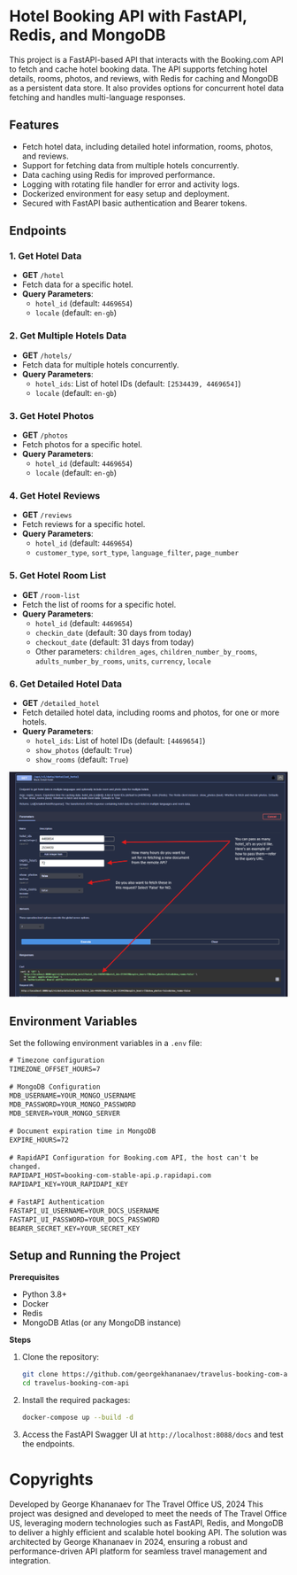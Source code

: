 # Hotel Booking API with FastAPI, Redis, and MongoDB

This project is a FastAPI-based API that interacts with the Booking.com API to fetch and cache hotel booking data. The API supports fetching hotel details, rooms, photos, and reviews, with Redis for caching and MongoDB as a persistent data store. It also provides options for concurrent hotel data fetching and handles multi-language responses.

## Features
- Fetch hotel data, including detailed hotel information, rooms, photos, and reviews.
- Support for fetching data from multiple hotels concurrently.
- Data caching using Redis for improved performance.
- Logging with rotating file handler for error and activity logs.
- Dockerized environment for easy setup and deployment.
- Secured with FastAPI basic authentication and Bearer tokens.

## Endpoints

### 1. **Get Hotel Data**
- **GET** `/hotel`
- Fetch data for a specific hotel.
- **Query Parameters**:
    - `hotel_id` (default: `4469654`)
    - `locale` (default: `en-gb`)

### 2. **Get Multiple Hotels Data**
- **GET** `/hotels/`
- Fetch data for multiple hotels concurrently.
- **Query Parameters**:
    - `hotel_ids`: List of hotel IDs (default: `[2534439, 4469654]`)
    - `locale` (default: `en-gb`)

### 3. **Get Hotel Photos**
- **GET** `/photos`
- Fetch photos for a specific hotel.
- **Query Parameters**:
    - `hotel_id` (default: `4469654`)
    - `locale` (default: `en-gb`)

### 4. **Get Hotel Reviews**
- **GET** `/reviews`
- Fetch reviews for a specific hotel.
- **Query Parameters**:
    - `hotel_id` (default: `4469654`)
    - `customer_type`, `sort_type`, `language_filter`, `page_number`

### 5. **Get Hotel Room List**
- **GET** `/room-list`
- Fetch the list of rooms for a specific hotel.
- **Query Parameters**:
    - `hotel_id` (default: `4469654`)
    - `checkin_date` (default: 30 days from today)
    - `checkout_date` (default: 31 days from today)
    - Other parameters: `children_ages`, `children_number_by_rooms`, `adults_number_by_rooms`, `units`, `currency`, `locale`

### 6. **Get Detailed Hotel Data**
- **GET** `/detailed_hotel`
- Fetch detailed hotel data, including rooms and photos, for one or more hotels.
- **Query Parameters**:
    - `hotel_ids`: List of hotel IDs (default: `[4469654]`)
    - `show_photos` (default: `True`)
    - `show_rooms` (default: `True`)

![API Usage](https://github.com/georgekhananaev/travelus-booking-com-api/blob/master/screenshots/api_usage.png?raw=true)

## Environment Variables

Set the following environment variables in a `.env` file:

```dotenv
# Timezone configuration
TIMEZONE_OFFSET_HOURS=7

# MongoDB Configuration
MDB_USERNAME=YOUR_MONGO_USERNAME
MDB_PASSWORD=YOUR_MONGO_PASSWORD
MDB_SERVER=YOUR_MONGO_SERVER

# Document expiration time in MongoDB
EXPIRE_HOURS=72

# RapidAPI Configuration for Booking.com API, the host can't be changed.
RAPIDAPI_HOST=booking-com-stable-api.p.rapidapi.com
RAPIDAPI_KEY=YOUR_RAPIDAPI_KEY

# FastAPI Authentication
FASTAPI_UI_USERNAME=YOUR_DOCS_USERNAME
FASTAPI_UI_PASSWORD=YOUR_DOCS_PASSWORD
BEARER_SECRET_KEY=YOUR_SECRET_KEY
```

## Setup and Running the Project

**Prerequisites**
* Python 3.8+
* Docker
* Redis
* MongoDB Atlas (or any MongoDB instance)

**Steps**

1. Clone the repository:
    ```bash
    git clone https://github.com/georgekhananaev/travelus-booking-com-api.git
    cd travelus-booking-com-api
    ```
2. Install the required packages:
    ```bash 
   docker-compose up --build -d
    ```
3. Access the FastAPI Swagger UI at `http://localhost:8088/docs` and test the endpoints.

# Copyrights
Developed by George Khananaev for The Travel Office US, 2024
This project was designed and developed to meet the needs of The Travel Office US, leveraging modern technologies such as FastAPI, Redis, and MongoDB to deliver a highly efficient and scalable hotel booking API. The solution was architected by George Khananaev in 2024, ensuring a robust and performance-driven API platform for seamless travel management and integration.